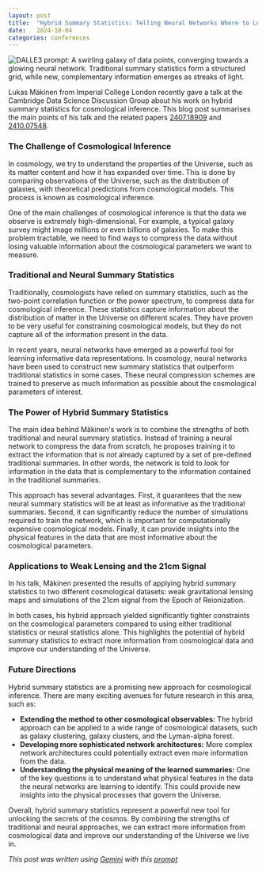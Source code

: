 ```yaml
---
layout: post
title:  "Hybrid Summary Statistics: Telling Neural Networks Where to Look"
date:   2024-10-04
categories: conferences
---
```

![DALLE3 prompt: A swirling galaxy of data points, converging towards a glowing neural network.  Traditional summary statistics form a structured grid, while new, complementary information emerges as streaks of light.](https://github.com/user-attachments/assets/4ac93078-40be-48f0-a06a-81cc406e0cd8)

Lukas Mäkinen from Imperial College London recently gave a talk at the Cambridge Data Science Discussion Group about his work on hybrid summary statistics for cosmological inference.  This blog post summarises the main points of his talk and the related papers [2407.18909](https://arxiv.org/pdf/2407.18909) and [2410.07548](https://arxiv.org/pdf/2410.07548).

### The Challenge of Cosmological Inference

In cosmology, we try to understand the properties of the Universe, such as its matter content and how it has expanded over time. This is done by comparing observations of the Universe, such as the distribution of galaxies, with theoretical predictions from cosmological models. This process is known as cosmological inference.

One of the main challenges of cosmological inference is that the data we observe is extremely high-dimensional. For example, a typical galaxy survey might image millions or even billions of galaxies.  To make this problem tractable, we need to find ways to compress the data without losing valuable information about the cosmological parameters we want to measure.

### Traditional and Neural Summary Statistics

Traditionally, cosmologists have relied on summary statistics, such as the two-point correlation function or the power spectrum, to compress data for cosmological inference. These statistics capture information about the distribution of matter in the Universe on different scales. They have proven to be very useful for constraining cosmological models, but they do not capture all of the information present in the data.

In recent years, neural networks have emerged as a powerful tool for learning informative data representations.  In cosmology, neural networks have been used to construct new summary statistics that outperform traditional statistics in some cases. These neural compression schemes are trained to preserve as much information as possible about the cosmological parameters of interest.

### The Power of Hybrid Summary Statistics

The main idea behind Mäkinen's work is to combine the strengths of both traditional and neural summary statistics. Instead of training a neural network to compress the data from scratch, he proposes training it to extract the information that is *not* already captured by a set of pre-defined traditional summaries. In other words, the network is told to look for information in the data that is complementary to the information contained in the traditional summaries.

This approach has several advantages. First, it guarantees that the new neural summary statistics will be at least as informative as the traditional summaries. Second, it can significantly reduce the number of simulations required to train the network, which is important for computationally expensive cosmological models. Finally, it can provide insights into the physical features in the data that are most informative about the cosmological parameters.

### Applications to Weak Lensing and the 21cm Signal

In his talk, Mäkinen presented the results of applying hybrid summary statistics to two different cosmological datasets: weak gravitational lensing maps and simulations of the 21cm signal from the Epoch of Reionization. 

In both cases, his hybrid approach yielded significantly tighter constraints on the cosmological parameters compared to using either traditional statistics or neural statistics alone. This highlights the potential of hybrid summary statistics to extract more information from cosmological data and improve our understanding of the Universe.

### Future Directions

Hybrid summary statistics are a promising new approach for cosmological inference. There are many exciting avenues for future research in this area, such as:

* **Extending the method to other cosmological observables:** The hybrid approach can be applied to a wide range of cosmological datasets, such as galaxy clustering, galaxy clusters, and the Lyman-alpha forest.
* **Developing more sophisticated network architectures:**  More complex network architectures could potentially extract even more information from the data.
* **Understanding the physical meaning of the learned summaries:** One of the key questions is to understand what physical features in the data the neural networks are learning to identify. This could provide new insights into the physical processes that govern the Universe.

Overall, hybrid summary statistics represent a powerful new tool for unlocking the secrets of the cosmos. By combining the strengths of traditional and neural approaches, we can extract more information from cosmological data and improve our understanding of the Universe we live in. 


*This post was written using [Gemini](https://deepmind.google/technologies/gemini/) with this [prompt](/prompts/2024-10-14-hybrid-summary-statistics.md)*
